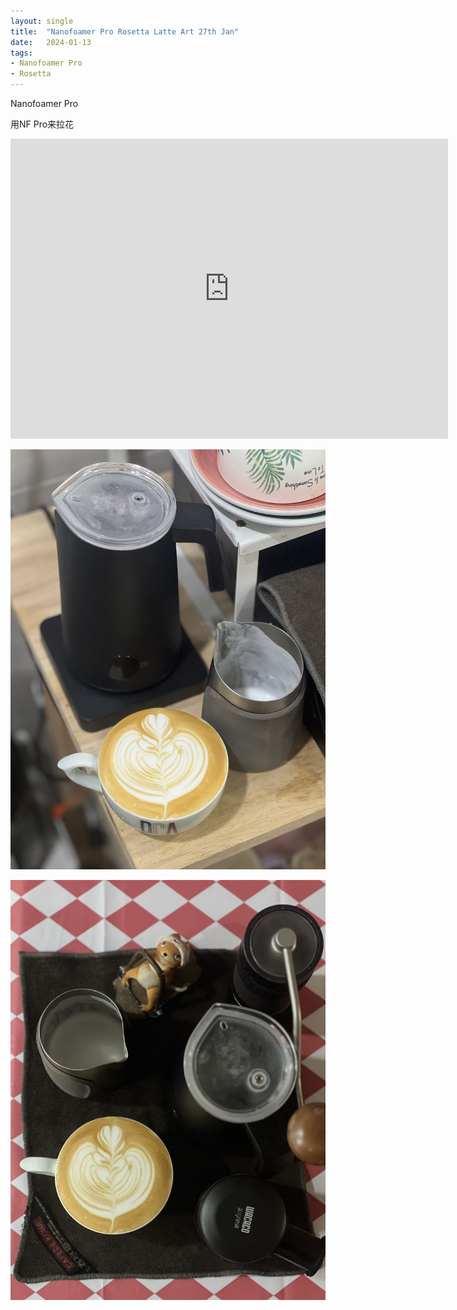```yaml
---
layout: single
title:  "Nanofoamer Pro Rosetta Latte Art 27th Jan"
date:   2024-01-13
tags:
- Nanofoamer Pro
- Rosetta
---
```


Nanofoamer Pro 

用NF Pro来拉花


<div class="embed-container">
  <iframe
      src="https://www.youtube.com/embed/coggFIthBAg"
      width="700"
      height="480"
      frameborder="0"
      allowfullscreen="true">
  </iframe>
</div>


![](/assets/img/2024/01/27/IMG_2693.jpg)

![](/assets/img/2024/01/27/IMG_2698.jpg)